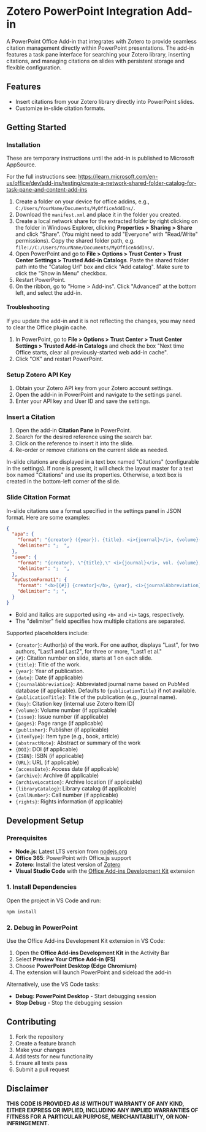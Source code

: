 # Zotero PowerPoint Integration Add-in

A PowerPoint Office Add-in that integrates with Zotero to provide seamless
citation management directly within PowerPoint presentations. The add-in
features a task pane interface for searching your Zotero library, inserting
citations, and managing citations on slides with persistent storage and flexible
configuration.

## Features

- Insert citations from your Zotero library directly into PowerPoint slides.
- Customize in-slide citation formats.

## Getting Started

### Installation

These are temporary instructions until the add-in is published to Microsoft AppSource.

For the full instructions see: <https://learn.microsoft.com/en-us/office/dev/add-ins/testing/create-a-network-shared-folder-catalog-for-task-pane-and-content-add-ins>

1. Create a folder on your device for office addins, e.g., `C:/Users/YourName/Documents/MyOfficeAddIns/`.
2. Download the `manifest.xml` and place it in the folder you created.
3. Create a local network share for the extracted folder by right clicking on
   the folder in Windows Explorer, clicking **Properties > Sharing > Share** and
   click "Share". (You might need to add "Everyone" with "Read/Write"
   permissions). Copy the shared folder path, e.g.
   `file://C:/Users/YourName/Documents/MyOfficeAddIns/`.
4. Open PowerPoint and go to **File > Options > Trust Center > Trust Center Settings > Trusted Add-in Catalogs**. Paste the shared folder path into the "Catalog Url" box and click "Add catalog". Make sure to click the "Show in Menu" checkbox.
5. Restart PowerPoint.
6. On the ribbon, go to "Home > Add-ins". Click "Advanced" at the bottom left,
   and select the add-in.

#### Troubleshooting

If you update the add-in and it is not reflecting the changes, you may need to
clear the Office plugin cache.

1. In PowerPoint, go to **File > Options > Trust Center > Trust Center Settings > Trusted Add-in Catalogs** and check the box "Next time Office starts, clear all previously-started web add-in cache".
2. Click "OK" and restart PowerPoint.

### Setup Zotero API Key

1. Obtain your Zotero API key from your Zotero account settings.
2. Open the add-in in PowerPoint and navigate to the settings panel.
3. Enter your API key and User ID and save the settings.

### Insert a Citation

1. Open the add-in **Citation Pane** in PowerPoint.
2. Search for the desired reference using the search bar.
3. Click on the reference to insert it into the slide.
4. Re-order or remove citations on the current slide as needed.

In-slide citations are displayed in a text box named "Citations" (configurable
in the settings). If none is present, it will check the layout master for a text
box named "Citations" and use its properties. Otherwise, a text box is created
in the bottom-left corner of the slide.

### Slide Citation Format

In-slide citations use a format specified in the settings panel in JSON format. Here are some examples:

```json
{
  "apa": {
    "format": "{creator} ({year}). {title}. <i>{journal}</i>, {volume}({issue}), {pages}.",
    "delimiter": ";  ",
  },
  "ieee": {
    "format": "{creator}, \"{title},\" <i>{journal}</i>, vol. {volume}, no. {issue}, pp. {pages}, {year}.",
    "delimiter": ";  ",
  },
  "myCustomFormat1": {
    "format": "<b>[{#}] {creator}</b>, {year}, <i>{journalAbbreviation}</i>",
    "delimiter": "; ",
  }
}
```

- Bold and italics are supported using `<b>` and `<i>` tags, respectively.
- The "delimiter" field specifies how multiple citations are separated.

Supported placeholders include:

- `{creator}`: Author(s) of the work. For one author, displays "Last", for two
authors, "Last1 and Last2", for three or more, "Last1 et al."
- `{#}`: Citation number on slide, starts at 1 on each slide.
- `{title}`: Title of the work.
- `{year}`: Year of publication.
- `{date}`: Date (if applicable)
- `{journalAbbreviation}`: Abbreviated journal name based on PubMed database (if applicable). Defaults to `{publicationTitle}` if not available.
- `{publicationTitle}`: Title of the publication (e.g., journal name).
- `{key}`: Citation key (internal use Zotero Item ID)
- `{volume}`: Volume number (if applicable)
- `{issue}`: Issue number (if applicable)
- `{pages}`: Page range (if applicable)
- `{publisher}`: Publisher (if applicable)
- `{itemType}`: Item type (e.g., book, article)
- `{abstractNote}`: Abstract or summary of the work
- `{DOI}`: DOI (if applicable)
- `{ISBN}`: ISBN (if applicable)
- `{URL}`: URL (if applicable)
- `{accessDate}`: Access date (if applicable)
- `{archive}`: Archive (if applicable)
- `{archiveLocation}`: Archive location (if applicable)
- `{libraryCatalog}`: Library catalog (if applicable)
- `{callNumber}`: Call number (if applicable)
- `{rights}`: Rights information (if applicable)

## Development Setup

### Prerequisites

- **Node.js**: Latest LTS version from [nodejs.org](https://nodejs.org/)
- **Office 365**: PowerPoint with Office.js support
- **Zotero**: Install the latest version of [Zotero](https://www.zotero.org/download/)
- **Visual Studio Code** with the [Office Add-ins Development Kit](https://marketplace.visualstudio.com/items?itemName=OfficeDev.Office-Addin-Dev-Kit) extension

### 1. Install Dependencies

Open the project in VS Code and run:

```bash
npm install
```

### 2. Debug in PowerPoint

Use the Office Add-ins Development Kit extension in VS Code:

1. Open the **Office Add-ins Development Kit** in the Activity Bar
2. Select **Preview Your Office Add-in (F5)**
3. Choose **PowerPoint Desktop (Edge Chromium)**
4. The extension will launch PowerPoint and sideload the add-in

Alternatively, use the VS Code tasks:

- **Debug: PowerPoint Desktop** - Start debugging session
- **Stop Debug** - Stop the debugging session

## Contributing

1. Fork the repository
2. Create a feature branch
3. Make your changes
4. Add tests for new functionality
5. Ensure all tests pass
6. Submit a pull request

## Disclaimer

**THIS CODE IS PROVIDED *AS IS* WITHOUT WARRANTY OF ANY KIND, EITHER EXPRESS OR IMPLIED, INCLUDING ANY IMPLIED WARRANTIES OF FITNESS FOR A PARTICULAR PURPOSE, MERCHANTABILITY, OR NON-INFRINGEMENT.**
